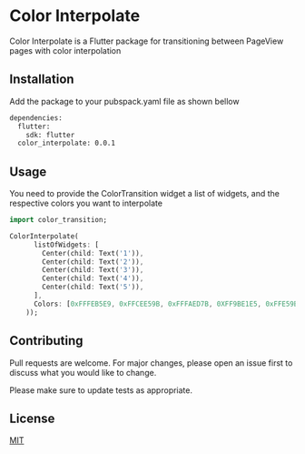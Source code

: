 # Color Interpolate

Color Interpolate is a Flutter package for transitioning between PageView pages with color interpolation

## Installation

Add the package to your pubspack.yaml file as shown bellow

```bash
dependencies:
  flutter:
    sdk: flutter
  color_interpolate: 0.0.1
```


## Usage
You need to provide the ColorTransition widget a list of widgets, and the respective colors you want to interpolate
```dart
import color_transition;

ColorInterpolate(
      listOfWidgets: [
        Center(child: Text('1')),
        Center(child: Text('2')),
        Center(child: Text('3')),
        Center(child: Text('4')),
        Center(child: Text('5')),
      ],
      Colors: [0xFFFEB5E9, 0xFFCEE59B, 0xFFFAED7B, 0XFF9BE1E5, 0xFFE59B9B],
    ));
```

## Contributing
Pull requests are welcome. For major changes, please open an issue first to discuss what you would like to change.

Please make sure to update tests as appropriate.

## License
[MIT](https://choosealicense.com/licenses/mit/)